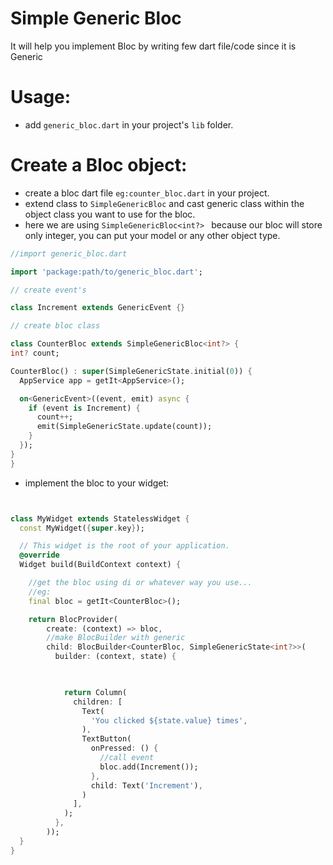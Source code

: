 # Simple Generic Bloc
It will help you implement Bloc by writing few dart file/code since it is Generic

# Usage:
  - add `generic_bloc.dart` in your project's `lib` folder.
# Create a Bloc object:
  - create a bloc dart file `eg:counter_bloc.dart` in your project.
  - extend class to `SimpleGenericBloc` and cast generic class within the object class you want to use  for the bloc.
  - here we are using `SimpleGenericBloc<int?> ` because our bloc will store only integer, you can put your model or any other object type.

  ```dart
//import generic_bloc.dart

import 'package:path/to/generic_bloc.dart';

// create event's

class Increment extends GenericEvent {}

// create bloc class

class CounterBloc extends SimpleGenericBloc<int?> {
  int? count;

  CounterBloc() : super(SimpleGenericState.initial(0)) {
    AppService app = getIt<AppService>();

    on<GenericEvent>((event, emit) async {
      if (event is Increment) {
        count++;
        emit(SimpleGenericState.update(count));
      }
    });
  }
}

```

- implement the bloc to your widget:
```dart


class MyWidget extends StatelessWidget {
  const MyWidget({super.key});

  // This widget is the root of your application.
  @override
  Widget build(BuildContext context) {

    //get the bloc using di or whatever way you use...
    //eg:
    final bloc = getIt<CounterBloc>();

    return BlocProvider(
        create: (context) => bloc,
        //make BlocBuilder with generic 
        child: BlocBuilder<CounterBloc, SimpleGenericState<int?>>(
          builder: (context, state) {

            

            return Column(
              children: [
                Text(
                  'You clicked ${state.value} times',
                ),
                TextButton(
                  onPressed: () {
                    //call event
                    bloc.add(Increment());
                  },
                  child: Text('Increment'),
                )
              ],
            );
          },
        ));
  }
}



```

